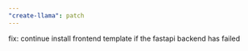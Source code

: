 ```yaml
---
"create-llama": patch
---
```


fix: continue install frontend template if the fastapi backend has failed
